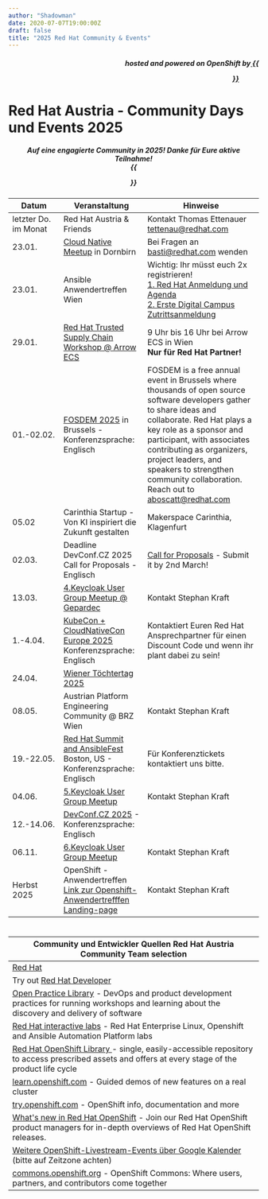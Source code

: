 ```yaml
---
author: "Shadowman"
date: 2020-07-07T19:00:00Z
draft: false
title: "2025 Red Hat Community & Events"
---
```

 
<div style="text-align:right;">
<h5> hosted and powered on OpenShift by<a href="https://marketplace.cancom.at/en-US/home"> {{<figure src="CANCOM_Logo_Rot_sRGB.svg" width="100">}}</a> </h5>
</div>

# Red Hat Austria - Community Days und Events 2025

<div style="text-align:center;">
<h5> Auf eine engagierte Community in 2025! Danke für Eure aktive Teilnahme! <br>
 {{<figure src="rh-greeting_card-2024.png" width="512">}} </h5>
</div>
  
|<nobr>Datum</nobr>| Veranstaltung | Hinweise | 
| ------------ | ------------- |--------| 
| letzter Do. im Monat | Red Hat Austria & Friends | Kontakt Thomas Ettenauer tettenau@redhat.com | 
| 23.01. | [Cloud Native Meetup](https://www.nts.eu/event/cloud-native-meetup-openshift-edition/) in Dornbirn | Bei Fragen an basti@redhat.com wenden | 
| 23.01. | Ansible Anwendertreffen Wien | Wichtig: Ihr müsst euch 2x registrieren! <br> [1. Red Hat Anmeldung und Agenda](https://events.redhat.com/profile/form/index.cfm?PKformID=0x1320995abcd&sc_cid=RHCTE1240000433932) <br> [2. Erste Digital Campus Zutrittsanmeldung](https://events.sparkasse.at/CAMPUS/AnsibleAnwendertreffen) | 
| 29.01. | [Red Hat Trusted Supply Chain Workshop @ Arrow ECS](https://secure-eugo.arrow.com/LP=20094) | 9 Uhr bis 16 Uhr bei Arrow ECS in Wien<br><b>Nur für Red Hat Partner!</b> |
| 01.-02.02. | [FOSDEM 2025](https://fosdem.org/2025/practical/) in Brussels - Konferenzsprache: Englisch | FOSDEM is a free annual event in Brussels where thousands of open source software developers gather to share ideas and collaborate. Red Hat plays a key role as a sponsor and participant, with associates contributing as organizers, project leaders, and speakers to strengthen community collaboration. Reach out to aboscatt@redhat.com | 
| 05.02 | Carinthia Startup - Von KI inspiriert die Zukunft gestalten | Makerspace Carinthia, Klagenfurt |
| 02.03. | Deadline DevConf.CZ 2025 Call for Proposals - Englisch | [Call for Proposals](https://pretalx.devconf.info/devconf-cz-2025/cfp) - Submit it by 2nd March! | 
| 13.03. | [4.Keycloak User Group Meetup @ Gepardec](https://www.meetup.com/de-DE/keycloak-user-group-austria/events/305127942/) | Kontakt Stephan Kraft | 
| 1.-4.04. | [KubeCon + CloudNativeCon Europe 2025](https://events.linuxfoundation.org/kubecon-cloudnativecon-europe/) Konferenzsprache: Englisch | Kontaktiert Euren Red Hat Ansprechpartner für einen Discount Code und wenn ihr plant dabei zu sein! |
| 24.04. | [Wiener Töchtertag 2025](https://www.toechtertag.at/betrieb/redhat/) | | 
| 08.05. | Austrian Platform Engineering Community @ BRZ Wien | Kontakt Stephan Kraft | 
| 19.-22.05. |	[Red Hat Summit and AnsibleFest](https://www.redhat.com/en/summit) Boston, US - Konferenzsprache: Englisch |  Für Konferenztickets kontaktiert uns bitte. | 
| 04.06. | [5.Keycloak User Group Meetup](https://www.meetup.com/de-DE/keycloak-user-group-austria/events/305127949/) | Kontakt Stephan Kraft | 
| 12.-14.06. |	[DevConf.CZ 2025](https://www.devconf.info/cz/) - Konferenzsprache: Englisch | | 
| 06.11. | [6.Keycloak User Group Meetup](https://www.meetup.com/de-DE/keycloak-user-group-austria/events/305127951/) | Kontakt Stephan Kraft |
| Herbst 2025 | OpenShift - Anwendertreffen [Link zur Openshift-Anwendertrefffen Landing-page](http://openshift-anwender.de) | Kontakt Stephan Kraft |

#

| Community und Entwickler Quellen Red Hat Austria Community Team selection | 
| -------------------------------------------| 
| [Red Hat](https://www.redhat.com/) |
| Try out [Red Hat Developer](https://developers.redhat.com/) |
| [Open Practice Library](https://openpracticelibrary.com/)  - DevOps and product development practices for running workshops and learning about the discovery and delivery of software |
| [Red Hat interactive labs](https://www.redhat.com/en/interactive-labs) - Red Hat Enterprise Linux, Openshift and Ansible Automation Platform labs |
| [Red Hat OpenShift Library ](https://access.redhat.com/articles/7052429) - single, easily-accessible repository to access prescribed assets and offers at every stage of the product life cycle |
| [learn.openshift.com](https://learn.openshift.com) - Guided demos of new features on a real cluster |
| [try.openshift.com](https://try.openshift.com) - OpenShift info, documentation and more |
| [What's new in Red Hat OpenShift](https://www.redhat.com/en/whats-new-red-hat-openshift) - Join our Red Hat OpenShift product managers for in-depth overviews of Red Hat OpenShift releases. |
| [Weitere OpenShift-Livestream-Events über Google Kalender](https://calendar.google.com/calendar/u/0/embed?src=redhatstreaming@gmail.com) (bitte auf Zeitzone achten) |
| [commons.openshift.org](https://commons.openshift.org) - OpenShift Commons: Where users, partners, and contributors come together |
